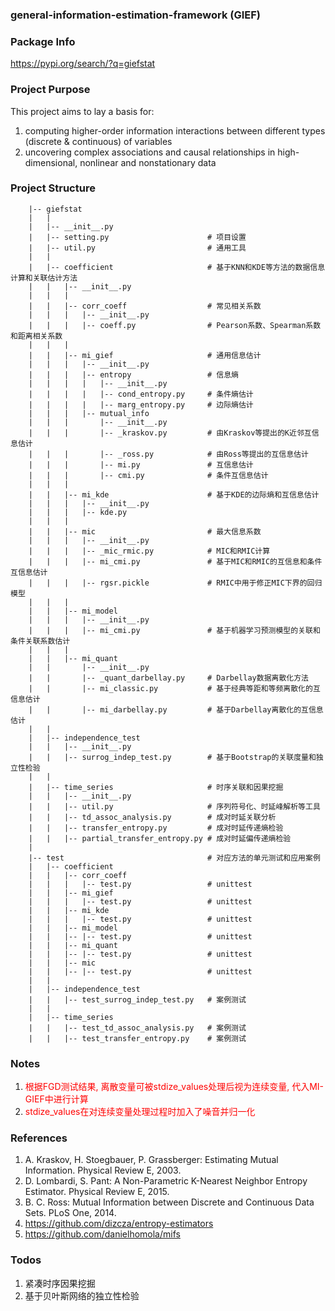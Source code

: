 ### general-information-estimation-framework (GIEF)

### Package Info

https://pypi.org/search/?q=giefstat

### Project Purpose

This project aims to lay a basis for:
1. computing higher-order information interactions between different types (discrete & continuous) of variables
2. uncovering complex associations and causal relationships in high-dimensional, nonlinear and nonstationary data

### Project Structure

```
    |-- giefstat
    |   |
    |   |-- __init__.py
    |   |-- setting.py                      # 项目设置
    |   |-- util.py                         # 通用工具
    |   |
    |   |-- coefficient                     # 基于KNN和KDE等方法的数据信息计算和关联估计方法
    |   |   |-- __init__.py
    |   |   |
    |   |   |-- corr_coeff                  # 常见相关系数
    |   |   |   |-- __init__.py
    |   |   |   |-- coeff.py                # Pearson系数、Spearman系数和距离相关系数
    |   |   |
    |   |   |-- mi_gief                     # 通用信息估计
    |   |   |   |-- __init__.py
    |   |   |   |-- entropy                 # 信息熵
    |   |   |   |   |-- __init__.py
    |   |   |   |   |-- cond_entropy.py     # 条件熵估计
    |   |   |   |   |-- marg_entropy.py     # 边际熵估计
    |   |   |   |-- mutual_info
    |   |   |       |-- __init__.py
    |   |   |       |-- _kraskov.py         # 由Kraskov等提出的K近邻互信息估计
    |   |   |       |-- _ross.py            # 由Ross等提出的互信息估计
    |   |   |       |-- mi.py               # 互信息估计
    |   |   |       |-- cmi.py              # 条件互信息估计
    |   |   |
    |   |   |-- mi_kde                      # 基于KDE的边际熵和互信息估计
    |   |   |   |-- __init__.py
    |   |   |   |-- kde.py  
    |   |   |
    |   |   |-- mic                         # 最大信息系数
    |   |   |   |-- __init__.py
    |   |   |   |-- _mic_rmic.py            # MIC和RMIC计算
    |   |   |   |-- mi_cmi.py               # 基于MIC和RMIC的互信息和条件互信息估计
    |   |   |   |-- rgsr.pickle             # RMIC中用于修正MIC下界的回归模型
    |   |   |
    |   |   |-- mi_model
    |   |   |   |-- __init__.py
    |   |   |   |-- mi_cmi.py               # 基于机器学习预测模型的关联和条件关联系数估计
    |   |   |
    |   |   |-- mi_quant
    |   |       |-- __init__.py
    |   |       |-- _quant_darbellay.py     # Darbellay数据离散化方法
    |   |       |-- mi_classic.py           # 基于经典等距和等频离散化的互信息估计
    |   |       |-- mi_darbellay.py         # 基于Darbellay离散化的互信息估计
    |   |   
    |   |-- independence_test
    |   |   |-- __init__.py
    |   |   |-- surrog_indep_test.py        # 基于Bootstrap的关联度量和独立性检验
    |   |
    |   |-- time_series                     # 时序关联和因果挖掘
    |   |   |-- __init__.py
    |   |   |-- util.py                     # 序列符号化、时延峰解析等工具
    |   |   |-- td_assoc_analysis.py        # 成对时延关联分析
    |   |   |-- transfer_entropy.py         # 成对时延传递熵检验
    |   |   |-- partial_transfer_entropy.py # 成对时延偏传递熵检验
    |   
    |-- test                                # 对应方法的单元测试和应用案例
    |   |-- coefficient
    |   |   |-- corr_coeff
    |   |   |   |-- test.py                 # unittest
    |   |   |-- mi_gief
    |   |   |   |-- test.py                 # unittest
    |   |   |-- mi_kde
    |   |   |   |-- test.py                 # unittest
    |   |   |-- mi_model
    |   |   |-- |-- test.py                 # unittest
    |   |   |-- mi_quant
    |   |   |-- |-- test.py                 # unittest
    |   |   |-- mic
    |   |   |-- |-- test.py                 # unittest
    |   |
    |   |-- independence_test
    |   |   |-- test_surrog_indep_test.py   # 案例测试
    |   |
    |   |-- time_series
    |   |   |-- test_td_assoc_analysis.py   # 案例测试
    |   |   |-- test_transfer_entropy.py    # 案例测试
```
   
### Notes

1. <font color="red">根据FGD测试结果, 离散变量可被stdize_values处理后视为连续变量, 代入MI-GIEF中进行计算</font>
2. <font color="red">stdize_values在对连续变量处理过程时加入了噪音并归一化</font>


### References

1. A. Kraskov, H. Stoegbauer, P. Grassberger: Estimating Mutual Information. Physical Review E, 2003.
2. D. Lombardi, S. Pant: A Non-Parametric K-Nearest Neighbor Entropy Estimator. Physical Review E, 2015.
3. B. C. Ross: Mutual Information between Discrete and Continuous Data Sets. PLoS One, 2014.
4. https://github.com/dizcza/entropy-estimators
5. https://github.com/danielhomola/mifs

### Todos

1. 紧凑时序因果挖掘
2. 基于贝叶斯网络的独立性检验
